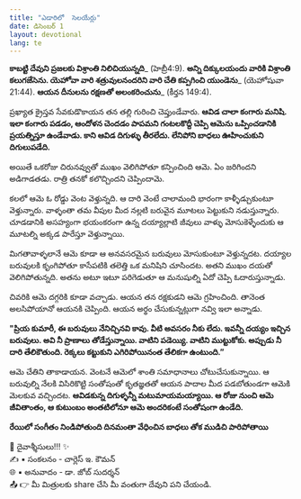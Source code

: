 ```yaml
---
title: "ఎడారిలో  సెలయేర్లు"
date: డిసెంబర్ 1
layout: devotional
lang: te
---
```


**కాబట్టి దేవుని ప్రజలకు విశ్రాంతి నిలిచియున్నది**_ (హెబ్రీ4:9). 
**అన్ని దిక్కులయందు వారికి విశ్రాంతి కలుగజేసెను. యెహోవా వారి శత్రువులనందరిని వారి చేతి కప్పగించి యుండెను**_ (యెహోషువా 21:44).
**ఆయన దీనులను రక్షణతో అలంకరించును**_ (కీర్తన 149:4).

ప్రఖ్యాత క్రైస్తవ సేవకుడొకాయన తన తల్లి గురించి చెప్తుండేవారు. **ఆవిడ చాలా కంగారు మనిషి. ఇలా కంగారు పడడం, ఆందోళన చెందడం పాపమని గంటలకొద్దీ చెప్పి ఆమెను ఒప్పించడానికి ప్రయత్నిస్తూ ఉండేవాడు. కాని ఆవిడ దిగుళ్ళు తీరలేదు. లేనిపోని బాధలు ఊహించుకుని దిగులుపడేది.**

అయితే ఒకరోజు చిరునవ్వుతో ముఖం వెలిగిపోతూ కన్పించింది ఆమె. ఏం జరిగిందని అడిగాడతడు. రాత్రి తనకో కలొచ్చిందని చెప్పిందామె.

కలలో ఆమె ఓ రోడ్డు వెంట వెళ్తున్నది. ఆ దారి వెంటే చాలామంది భారంగా కాళ్ళీడ్చుకుంటూ వెళ్తున్నారు. వాళ్ళంతా తమ వీపుల మీద నల్లటి బరువైన మూటలు పెట్టుకుని నడుస్తున్నారు. చూడడానికి అసహ్యంగా భయంకరంగా ఉన్న దయ్యాల్లాటి జీవులు వాళ్ళు మోసుకెళ్ళేందుకు ఆ మూటల్ని అక్కడ పారేస్తూ వెళ్తున్నాయి.

మిగతావాళ్ళలానే ఆమె కూడా ఆ అనవసరమైన బరువులు మోసుకుంటూ వెళ్తున్నదట. దయ్యాల బరువులకి కృంగిపోతూ కాసేపటికి తలెత్తి ఒక మనిషిని చూసిందట. అతని ముఖం దయతో వెలిగిపోతున్నది. అతను అటూ ఇటూ పరిగెడుతూ ఆ మనుషుల్ని ఏదో చెప్పి ఓదారుస్తున్నాడు.

చివరికి ఆమె దగ్గరికి కూడా వచ్చాడు. ఆయన తన రక్షకుడని ఆమె గ్రహించింది. తానెంత అలసిపోయానో ఆయనకి చెప్పింది. ఆయన అర్థం చేసుకున్నట్లుగా నవ్వి ఇలా అన్నాడు.

**"ప్రియ కుమారీ, ఈ బరువులు నేనిచ్చినవి కావు. వీటి అవసరం నీకు లేదు. ఇవన్నీ దయ్యం ఇచ్చిన బరువులు. అవి నీ ప్రాణాలు తోడేస్తున్నాయి. వాటిని పడెయ్యి. వాటిని ముట్టుకోకు. అప్పుడు నీ దారి తేలికౌతుంది. రెక్కలు కట్టుకుని ఎగిరిపోయినంత తేలికగా ఉంటుంది.”**

ఆమె చేతిని తాకాడాయన. వెంటనే ఆమెలో శాంతి సమాధానాలు చోటుచేసుకున్నాయి. ఆ బరువుల్ని నేలకి విసిరికొట్టి సంతోషంతో కృతజ్ఞతతో ఆయన పాదాల మీద పడబోతుండగా ఆమెకి మెలకువ వచ్చిందట. **ఆవిడకున్న దిగుళ్ళన్నీ మటుమాయమయ్యాయి. ఆ రోజు నుంచి ఆమె జీవితాంతం, ఆ కుటుంబం అంతటిలోనూ ఆమె అందరికంటే సంతోషంగా ఉండేది.**

**రేయిలో సంగీతం నిండిపోతుంది దినమంతా వేధించిన బాధలు తోక ముడిచి పారిపోతాయి**

<div class="blessing">🙏 <span class="bless-text">దైవాశ్శీసులు!!!</span> ✨</div>

<div class="credit">✍️ <span class="credit-text">▪ సంకలనం - చార్లెస్ ఇ. కౌమన్</span></div>
<div class="credit">🌐 <span class="credit-text">▪ అనువాదం - డా. జోబ్ సుదర్శన్</span></div>


<div class="share">📤 👉 <span class="share-text">మీ మిత్రులకు share చేసి మీ వంతుగా దేవుని పని చేయండి.</span></div>
